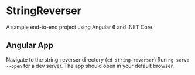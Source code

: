 # StringReverser

A sample end-to-end project using Angular 6 and .NET Core.

## Angular App

Navigate to the string-reverser directory (`cd string-reverser`)
Run `ng serve --open` for a dev server. The app should open in your default browser.
